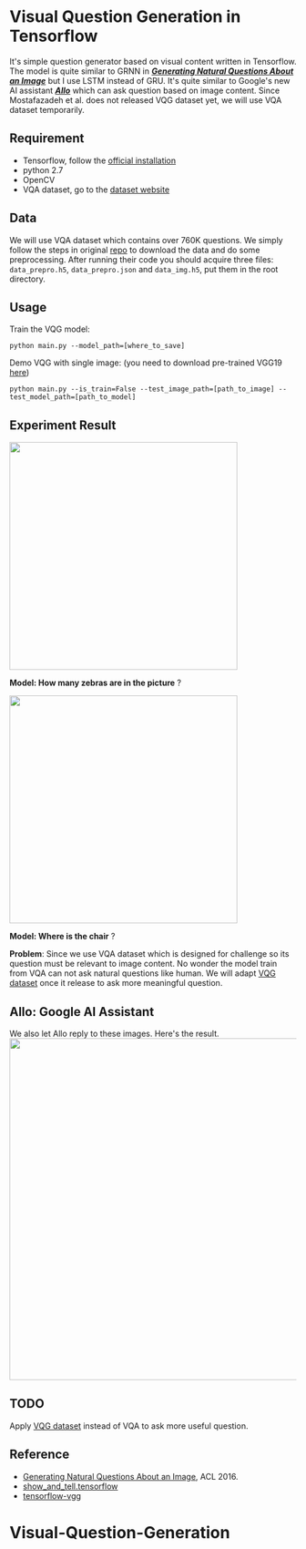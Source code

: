# Visual Question Generation in Tensorflow
It's simple question generator based on visual content written in Tensorflow. The model is quite similar to GRNN in ***[Generating Natural Questions About an Image](https://arxiv.org/abs/1603.06059)*** but I use LSTM instead of GRU. It's quite similar to Google's new AI assistant [***Allo***](https://play.google.com/store/apps/details?id=com.google.android.apps.fireball&hl=zh_HK) which can ask question based on image content. Since Mostafazadeh et al. does not released VQG dataset yet, we will use VQA dataset temporarily.

## Requirement
- Tensorflow, follow the [official installation](https://www.tensorflow.org/versions/r0.10/get_started/os_setup.html#download-and-setup)
- python 2.7
- OpenCV
- VQA  dataset, go to the [dataset website](http://www.visualqa.org)

## Data
We will use VQA dataset which contains over 760K questions. We simply follow the steps in original [repo](https://github.com/VT-vision-lab/VQA_LSTM_CNN) to download the data and do some preprocessing. After running their code you
should acquire three files: ```data_prepro.h5```, ```data_prepro.json``` and ```data_img.h5```, put them in the root directory.

## Usage 
Train the VQG model:
```
python main.py --model_path=[where_to_save]
```
Demo VQG with single image: (you need to download pre-trained VGG19 [here](https://github.com/machrisaa/tensorflow-vgg))
```
python main.py --is_train=False --test_image_path=[path_to_image] --test_model_path=[path_to_model]
```


## Experiment Result

<img src="https://github.com/JamesChuanggg/VQG/blob/master/assets/demo.jpg?raw=true" width="400">    

**Model: How many zebras are in the picture** ?

<img src="https://github.com/JamesChuanggg/VQG/blob/master/assets/demo2.jpg?raw=true" width="400">     

**Model: Where is the chair** ?

**Problem**: Since we use VQA dataset which is designed for challenge so its question must be relevant to image content. No wonder the model train from VQA can not ask natural questions like human. We will adapt [VQG dataset](https://arxiv.org/abs/1603.06059) once it release to ask more meaningful question.

## Allo: Google AI Assistant
We also let Allo reply to these images. Here's the result.        
<img src="https://github.com/JamesChuanggg/VQG/blob/master/assets/allo.png?raw=true" width="600">

## TODO
Apply [VQG dataset](https://arxiv.org/abs/1603.06059) instead of VQA to ask more useful question. 

## Reference
- [Generating Natural Questions About an Image](https://arxiv.org/abs/1603.06059), ACL 2016.
- [show_and_tell.tensorflow](https://github.com/jazzsaxmafia/show_and_tell.tensorflow)
- [tensorflow-vgg](https://github.com/machrisaa/tensorflow-vgg)
# Visual-Question-Generation
